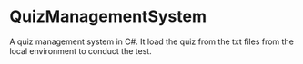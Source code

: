 # QuizManagementSystem
 A quiz management system in C#. It load the quiz from the txt files from the local environment to conduct the test.
